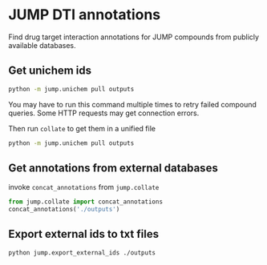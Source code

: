 # JUMP DTI annotations

Find drug target interaction annotations for JUMP compounds from publicly
available databases.

## Get unichem ids

```bash
python -m jump.unichem pull outputs
```
You may have to run this command multiple times to retry failed compound
queries. Some HTTP requests may get connection errors.

Then run `collate` to get them in a unified file 
```bash
python -m jump.unichem pull outputs
```

## Get annotations from external databases

invoke `concat_annotations` from `jump.collate`

```python
from jump.collate import concat_annotations
concat_annotations('./outputs')
```


## Export external ids to txt files

```bash
python jump.export_external_ids ./outputs
```
